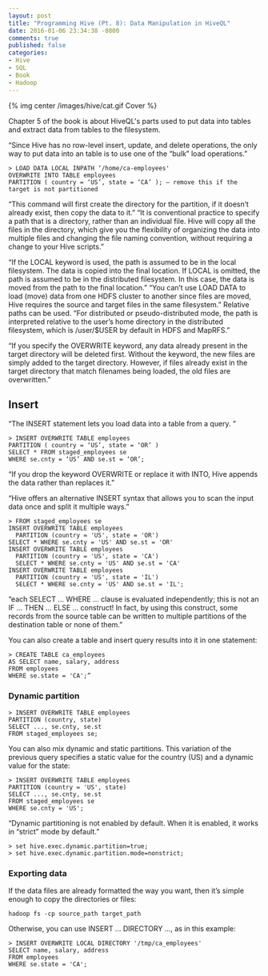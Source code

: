 ```yaml
---
layout: post
title: "Programming Hive (Pt. 8): Data Manipulation in HiveQL"
date: 2016-01-06 23:34:38 -0800
comments: true
published: false
categories: 
- Hive
- SQL
- Book
- Hadoop
---
```


{% img center /images/hive/cat.gif Cover %}

Chapter 5 of the book is about HiveQL's parts used to put data into tables and extract data from tables to the filesystem.


“Since Hive has no row-level insert, update, and delete operations, the only way to put data into an table is to use one of the “bulk” load operations.”

```
> LOAD DATA LOCAL INPATH ‘/home/ca-employees'
OVERWRITE INTO TABLE employees
PARTITION ( country = ‘US’, state = ‘CA’ ); — remove this if the target is not partitioned
```

“This command will first create the directory for the partition, if it doesn’t already exist, then copy the data to it.”
“It is conventional practice to specify a path that is a directory, rather than an individual file. Hive will copy all the files in the directory, which give you the flexibility of organizing the data into multiple files and changing the file naming convention, without requiring a change to your Hive scripts.”

“If the LOCAL keyword is used, the path is assumed to be in the local filesystem. The data is copied into the final location. If LOCAL is omitted, the path is assumed to be in the distributed filesystem. In this case, the data is moved from the path to the final location.”
“You can’t use LOAD DATA to load (move) data from one HDFS cluster to another since files are moved, Hive requires the source and target files in the same filesystem.”
Relative paths can be used. “For distributed or pseudo-distributed mode, the path is interpreted relative to the user’s home directory in the distributed filesystem, which is /user/$USER by default in HDFS and MapRFS.”

“If you specify the OVERWRITE keyword, any data already present in the target directory will be deleted first. Without the keyword, the new files are simply added to the target directory. However, if files already exist in the target directory that match filenames being loaded, the old files are overwritten.”

## Insert

“The INSERT statement lets you load data into a table from a query. ”

```
> INSERT OVERWRITE TABLE employees
PARTITION ( country = ‘US’, state = ‘OR’ )
SELECT * FROM staged_employees se
WHERE se.cnty = ‘US’ AND se.st = ‘OR’;
```

“If you drop the keyword OVERWRITE or replace it with INTO, Hive appends the data rather than replaces it.”

“Hive offers an alternative INSERT syntax that allows you to scan the input data once and split it multiple ways.”

```
> FROM staged_employees se
INSERT OVERWRITE TABLE employees
  PARTITION (country = 'US', state = 'OR')
SELECT * WHERE se.cnty = 'US' AND se.st = 'OR'
INSERT OVERWRITE TABLE employees
  PARTITION (country = 'US', state = 'CA')
  SELECT * WHERE se.cnty = 'US' AND se.st = 'CA'
INSERT OVERWRITE TABLE employees
  PARTITION (country = 'US', state = 'IL')
  SELECT * WHERE se.cnty = 'US' AND se.st = 'IL';
```

“each SELECT … WHERE … clause is evaluated independently; this is not an IF … THEN … ELSE … construct!
In fact, by using this construct, some records from the source table can be written to multiple partitions of the destination table or none of them.”

You can also create a table and insert query results into it in one statement:

```
> CREATE TABLE ca_employees
AS SELECT name, salary, address
FROM employees
WHERE se.state = 'CA';”
```

### Dynamic partition

```
> INSERT OVERWRITE TABLE employees
PARTITION (country, state)
SELECT ..., se.cnty, se.st
FROM staged_employees se;
```

You can also mix dynamic and static partitions. This variation of the previous query specifies a static value for the country (US) and a dynamic value for the state:

```
> INSERT OVERWRITE TABLE employees
PARTITION (country = 'US', state)
SELECT ..., se.cnty, se.st
FROM staged_employees se
WHERE se.cnty = 'US';
```

“Dynamic partitioning is not enabled by default. When it is enabled, it works in “strict” mode by default.”

```
> set hive.exec.dynamic.partition=true;
> set hive.exec.dynamic.partition.mode=nonstrict;
```

### Exporting data

If the data files are already formatted the way you want, then it’s simple enough to copy the directories or files:

```
hadoop fs -cp source_path target_path
```

Otherwise, you can use INSERT … DIRECTORY …, as in this example:

```
> INSERT OVERWRITE LOCAL DIRECTORY '/tmp/ca_employees'
SELECT name, salary, address
FROM employees
WHERE se.state = 'CA';
```
